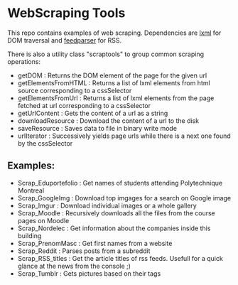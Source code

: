 WebScraping Tools
=================

This repo contains examples of web scraping.
Dependencies are [lxml](http://pypi.python.org/pypi/lxml) for DOM traversal and [feedparser](http://pypi.python.org/pypi/feedparser) for RSS.

There is also a utility class "scraptools" to group common scraping operations:
* getDOM : Returns the DOM element of the page for the given url
* getElementsFromHTML : Returns a list of lxml elements from html source corresponding to a cssSelector
* getElementsFromUrl : Returns a list of lxml elements from the page fetched at url corresponding to a cssSelector
* getUrlContent : Gets the content of a url as a string
* downloadResource : Download the content of a  url to the disk
* saveResource : Saves data to file in binary write mode
* urlIterator : Successively yields page urls while there is a next one found by the cssSelector

Examples:
--------
* Scrap_Eduportefolio : Get names of students attending Polytechnique Montreal
* Scrap_GoogleImg : Download top imgages for a search on Google image
* Scrap_Imgur : Download individual images or a whole gallery
* Scrap_Moodle : Recursively downloads all the files from the course pages on Moodle
* Scrap_Nordelec : Get information about the companies inside this building
* Scrap_PrenomMasc : Get first names from a website
* Scrap_Reddit : Parses posts from a subreddit
* Scrap_RSS_titles : Get the article titles of rss feeds. Usefull for a quick glance at the news from the console ;)
* Scrap_Tumblr : Gets pictures based on their tags